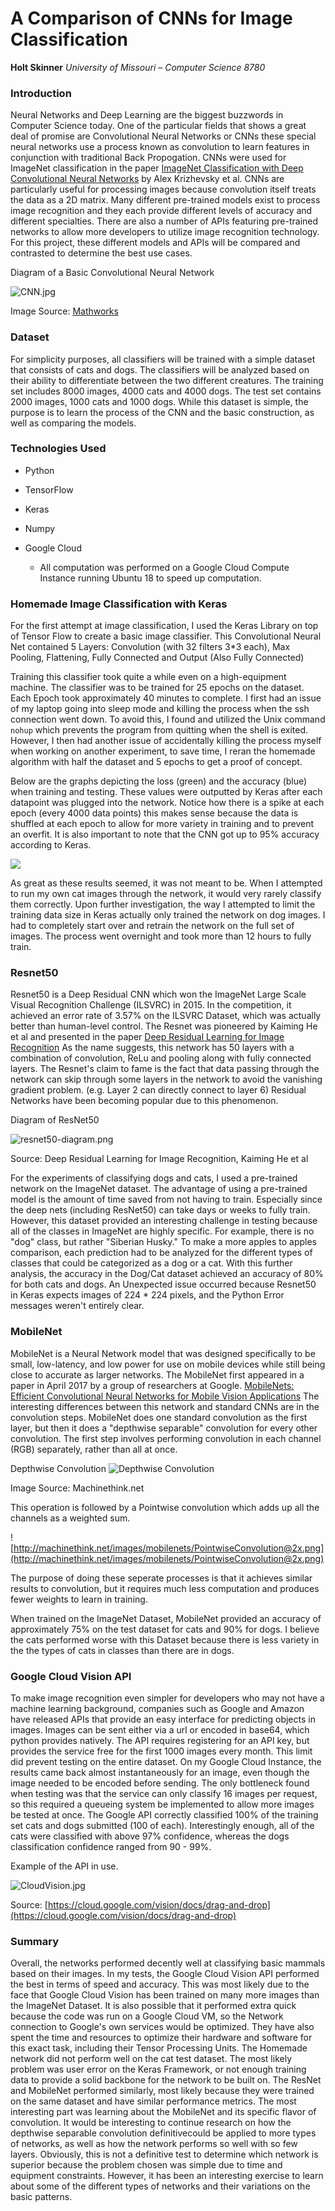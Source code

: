 # A Comparison of CNNs for Image Classification
**Holt Skinner**
*University of Missouri – Computer Science 8780*

### Introduction
Neural Networks and Deep Learning are the biggest buzzwords in Computer Science today. One of the particular fields that shows a great deal of promise are Convolutional Neural Networks or CNNs these special neural networks use a process known as convolution to learn features in conjunction with traditional Back Propogation. CNNs were used for ImageNet classification in the paper [ImageNet Classification with Deep Convolutional Neural Networks](https://www.cs.toronto.edu/~fritz/absps/imagenet.pdf) by Alex Krizhevsky et al. CNNs are particularly useful for processing images because convolution itself treats the data as a 2D matrix. Many different pre-trained models exist to process image recognition and they each provide different levels of accuracy and different specialties. There are also a number of APIs featuring pre-trained networks to allow more developers to utilize image recognition technology. For this project, these different models and APIs will be compared and contrasted to determine the best use cases.

Diagram of a Basic Convolutional Neural Network

![CNN.jpg](CNN.jpg)

Image Source: [Mathworks](https://www.mathworks.com/discovery/convolutional-neural-network.html)

### Dataset
For simplicity purposes, all classifiers will be trained with a simple dataset that consists of cats and dogs. The classifiers will be analyzed based on their ability to differentiate between the two different creatures. The training set includes 8000 images, 4000 cats and 4000 dogs. The test set contains 2000 images, 1000 cats and 1000 dogs. While this dataset is simple, the purpose is to learn the process of the CNN and the basic construction, as well as comparing the models.

### Technologies Used
* Python
* TensorFlow
* Keras
* Numpy

* Google Cloud
    - All computation was performed on a Google Cloud Compute Instance running Ubuntu 18 to speed up computation.

### Homemade Image Classification with Keras
For the first attempt at image classification, I used the Keras Library on top of Tensor Flow to create a basic image classifier. This Convolutional Neural Net contained 5 Layers: Convolution (with 32 filters 3*3 each), Max Pooling, Flattening, Fully Connected and Output (Also Fully Connected)

Training this classifier took quite a while even on a high-equipment machine. The classifier was to be trained for 25 epochs on the dataset. Each Epoch took approximately 40 minutes to complete. I first had an issue of my laptop going into sleep mode and killing the process when the ssh connection went down. To avoid this, I found and utilized the Unix command `nohup` which prevents the program from quitting when the shell is exited. However, I then had another issue of accidentally killing the process myself when working on another experiment, to save time, I reran the homemade algorithm with half the dataset and 5 epochs to get a proof of concept.

Below are the graphs depicting the loss (green) and the accuracy (blue) when training and testing. These values were outputted by Keras after each datapoint was plugged into the network. Notice how there is a spike at each epoch (every 4000 data points) this makes sense because the data is shuffled at each epoch to allow for more variety in training and to prevent an overfit. It is also important to note that the CNN got up to 95% accuracy according to Keras.

![](./training_acc_&_loss.jpg)

As great as these results seemed, it was not meant to be. When I attempted to run my own cat images through the network, it would very rarely classify them correctly. Upon further investigation, the way I attempted to limit the training data size in Keras actually only trained the network on dog images. I had to completely start over and retrain the network on the full set of images. The process went overnight and took more than 12 hours to fully train.

### Resnet50

Resnet50 is a Deep Residual CNN which won the ImageNet Large Scale Visual Recognition Challenge (ILSVRC) in 2015. In the competition, it achieved an error rate of 3.57% on the ILSVRC Dataset, which was actually better than human-level control. The Resnet was pioneered by Kaiming He et al and presented in the paper [Deep Residual Learning for Image Recognition](https://arxiv.org/abs/1512.03385) As the name suggests, this network has 50 layers with a combination of convolution, ReLu and pooling along with fully connected layers. The Resnet's claim to fame is the fact that data passing through the network can skip through some layers in the network to avoid the vanishing gradient problem. (e.g. Layer 2 can directly connect to layer 6) Residual Networks have been becoming popular due to this phenomenon.

Diagram of ResNet50

![resnet50-diagram.png](resnet50-diagram.png)

Source: Deep Residual Learning for Image Recognition, Kaiming He et al

For the experiments of classifying dogs and cats, I used a pre-trained network on the ImageNet dataset. The advantage of using a pre-trained model is the amount of time saved from not having to train. Especially since the deep nets (including ResNet50) can take days or weeks to fully train. However, this dataset provided an interesting challenge in testing because all of the classes in ImageNet are highly specific. For example, there is no "dog" class, but rather "Siberian Husky." To make a more apples to apples comparison, each prediction had to be analyzed for the different types of classes that could be categorized as a dog or a cat. With this further analysis, the accuracy in the Dog/Cat dataset achieved an accuracy of 80% for both cats and dogs. An Unexpected issue occurred because Resnet50 in Keras expects images of 224 * 224 pixels, and the Python Error messages weren't entirely clear.

### MobileNet
MobileNet is a Neural Network model that was designed specifically to be small, low-latency, and low power for use on mobile devices while still being close to accurate as larger networks. The MobileNet first appeared in a paper in April 2017 by a group of researchers at Google. [MobileNets: Efficient Convolutional Neural Networks for Mobile Vision Applications](https://arxiv.org/abs/1704.04861) The interesting differences between this network and standard CNNs are in the convolution steps. MobileNet does one standard convolution as the first layer, but then it does a "depthwise separable" convolution for every other convolution. The first step involves performing convolution in each channel (RGB) separately, rather than all at once.

Depthwise Convolution
![Depthwise Convolution](http://machinethink.net/images/mobilenets/DepthwiseConvolution@2x.png)

Image Source: Machinethink.net

This operation is followed by a Pointwise convolution which adds up all the channels as a weighted sum.

![http://machinethink.net/images/mobilenets/PointwiseConvolution@2x.png](http://machinethink.net/images/mobilenets/PointwiseConvolution@2x.png)

The purpose of doing these seperate processes is that it achieves similar results to convolution, but it requires much less computation and produces fewer weights to learn in training.

When trained on the ImageNet Dataset, MobileNet provided an accuracy of approximately 75% on the test dataset for cats and 90% for dogs. I believe the cats performed worse with this Dataset because there is less variety in the the types of cats in classes than there are in dogs.

### Google Cloud Vision API
To make image recognition even simpler for developers who may not have a machine learning background, companies such as Google and Amazon have released APIs that provide an easy interface for predicting objects in images. Images can be sent either via a url or encoded in base64, which python provides natively. The API requires registering for an API key, but provides the service free for the first 1000 images every month. This limit did prevent testing on the entire dataset. On my Google Cloud Instance, the results came back almost instantaneously for an image, even though the image needed to be encoded before sending. The only bottleneck found when testing was that the service can only classify 16 images per request, so this required a queueing system be implemented to allow more images be tested at once. The Google API correctly classified 100% of the training set cats and dogs submitted (100 of each). Interestingly enough, all of the cats were classified with above 97% confidence, whereas the dogs classification confidence ranged from 90 - 99%.

Example of the API in use.

![CloudVision.jpg](CloudVision.jpg)

Source: [https://cloud.google.com/vision/docs/drag-and-drop](https://cloud.google.com/vision/docs/drag-and-drop)

### Summary
Overall, the networks performed decently well at classifying basic mammals based on their images. In my tests, the Google Cloud Vision API performed the best in terms of speed and accuracy. This was most likely due to the face that Google Cloud Vision has been trained on many more images than the ImageNet Dataset. It is also possible that it performed extra quick because the code was run on a Google Cloud VM, so the Network connection to Google's own services would be optimized. They have also spent the time and resources to optimize their hardware and software for this exact task, including their Tensor Processing Units. The Homemade network did not perform well on the cat test dataset. The most likely problem was user error on the Keras Framework, or not enough training data to provide a solid backbone for the network to be built on. The ResNet and MobileNet performed similarly, most likely because they were trained on the same dataset and have similar performance metrics. The most interesting part was learning about the MobileNet and its specific flavor of convolution. It would be interesting to continue research on how the depthwise separable convolution  definitivecould be applied to more types of networks, as well as how the network performs so well with so few layers. Obviously, this is not a definitive test to determine which network is superior because the problem chosen was simple due to time and equipment constraints. However, it has been an interesting exercise to learn about some of the different types of networks and their variations on the basic patterns.